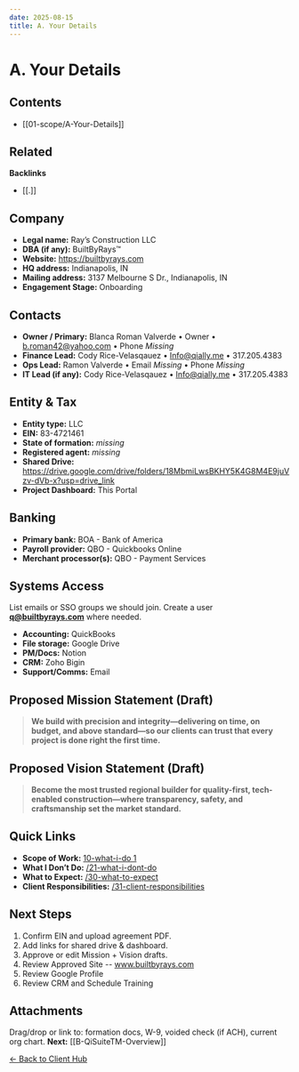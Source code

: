 ```yaml
---
date: 2025-08-15
title: A. Your Details
---
```

# A. Your Details

<!-- AUTO-TOC:START -->

## Contents
- [[01-scope/A-Your-Details]]

<!-- AUTO-TOC:END -->


<!-- RELATED:START -->

## Related
**Backlinks**
- [[.]]

<!-- RELATED:END -->



































## Company
- **Legal name:**  Ray’s Construction LLC 
- **DBA (if any):**  BuiltByRays™ 
- **Website:**  https://builtbyrays.com
- **HQ address:**  Indianapolis, IN
- **Mailing address:** 3137 Melbourne S Dr., Indianapolis, IN 
- **Engagement Stage:** Onboarding
## Contacts
- **Owner / Primary:** Blanca Roman Valverde • Owner • b.roman42@yahoo.com • Phone _Missing_ 
- **Finance Lead:** Cody Rice-Velasqauez • Info@qially.me • 317.205.4383  
- **Ops Lead:** Ramon Valverde • Email _Missing_ • Phone  _Missing_
- **IT Lead (if any):** Cody Rice-Velasqauez • Info@qially.me • 317.205.4383  
## Entity & Tax
- **Entity type:** LLC 
- **EIN:** 83-4721461  
- **State of formation:** _missing_ 
- **Registered agent:**  _missing_
- **Shared Drive:** https://drive.google.com/drive/folders/18MbmiLwsBKHY5K4G8M4E9juVzv-dVb-x?usp=drive_link  
- **Project Dashboard:** This Portal
## Banking
- **Primary bank:**  BOA - Bank of America
- **Payroll provider:**  QBO - Quickbooks Online
- **Merchant processor(s):**  QBO - Payment Services
## Systems Access
List emails or SSO groups we should join. Create a user **q@builtbyrays.com** where needed.
- **Accounting:** QuickBooks 
- **File storage:** Google Drive 
- **PM/Docs:** Notion 
- **CRM:**  Zoho Bigin
- **Support/Comms:** Email
## Proposed Mission Statement (Draft)
> **We build with precision and integrity—delivering on time, on budget, and above standard—so our clients can trust that every project is done right the first time.**
## Proposed Vision Statement (Draft)
> **Become the most trusted regional builder for quality-first, tech-enabled construction—where transparency, safety, and craftsmanship set the market standard.**
## Quick Links
- **Scope of Work:** [10-what-i-do 1](10-what-i-do%201.md)  
- **What I Don’t Do:** [/21-what-i-dont-do](/21-what-i-dont-do)  
- **What to Expect:** [/30-what-to-expect](/30-what-to-expect)  
- **Client Responsibilities:** [/31-client-responsibilities](/31-client-responsibilities)
## Next Steps
1. Confirm EIN and upload agreement PDF.  
2. Add links for shared drive & dashboard.  
3. Approve or edit Mission + Vision drafts.
4. Review Approved Site -- www.builtbyrays.com
5. Review Google Profile
6. Review CRM and Schedule Training
## Attachments
Drag/drop or link to: formation docs, W-9, voided check (if ACH), current org chart.
**Next:** [[B-QiSuiteTM-Overview]]

[← Back to Client Hub](https://www.builtbyrays.com/Client-Vault/portal)